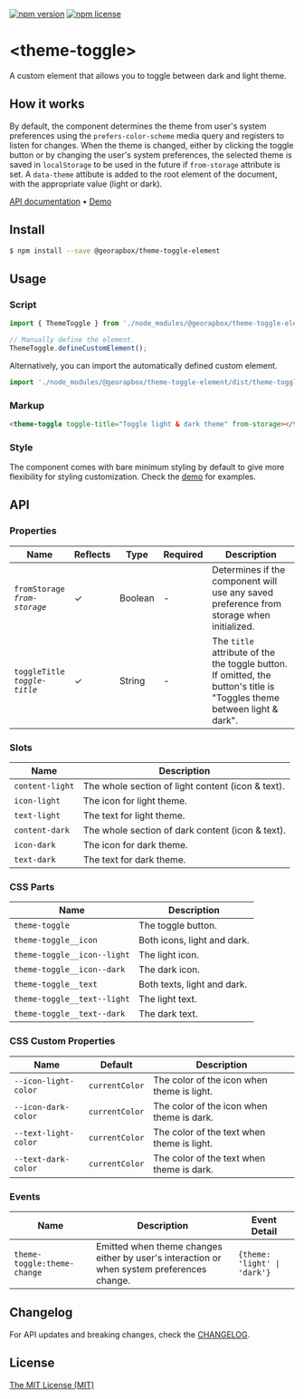 [![npm version](https://img.shields.io/npm/v/@georapbox/theme-toggle-element.svg)](https://www.npmjs.com/package/@georapbox/theme-toggle-element)
[![npm license](https://img.shields.io/npm/l/@georapbox/theme-toggle-element.svg)](https://www.npmjs.com/package/@georapbox/theme-toggle-element)

[demo]: https://georapbox.github.io/theme-toggle-element/
[license]: https://georapbox.mit-license.org/@2022
[changelog]: https://github.com/georapbox/theme-toggle-element/blob/main/CHANGELOG.md

# &lt;theme-toggle&gt;

A custom element that allows you to toggle between dark and light theme.

## How it works

By default, the component determines the theme from user's system preferences using the `prefers-color-scheme` media query and registers to listen for changes. When the theme is changed, either by clicking the toggle button or by changing the user's system preferences, the selected theme is saved in `localStorage` to be used in the future if `from-storage` attribute is set. A `data-theme` attibute is added to the root element of the document, with the appropriate value (light or dark).

[API documentation](#api) &bull; [Demo][demo]

## Install

```sh
$ npm install --save @georapbox/theme-toggle-element
```

## Usage

### Script

```js
import { ThemeToggle } from './node_modules/@georapbox/theme-toggle-element/dist/theme-toggle.min.js';

// Manually define the element.
ThemeToggle.defineCustomElement();
```

Alternatively, you can import the automatically defined custom element.

```js
import './node_modules/@georapbox/theme-toggle-element/dist/theme-toggle-defined.min.js';
```

### Markup

```html
<theme-toggle toggle-title="Toggle light & dark theme" from-storage></theme-toggle>
```

### Style

The component comes with bare minimum styling by default to give more flexibility for styling customization. Check the [demo][demo] for examples.

## API

### Properties

| Name | Reflects | Type | Required | Description |
| ---- | -------- | ---- | -------- |----------- |
| `fromStorage`<br>*`from-storage`* | ✓ | Boolean | - | Determines if the component will use any saved preference from storage when initialized. |
| `toggleTitle`<br>*`toggle-title`* | ✓ | String | - | The `title` attribute of the the toggle button. If omitted, the button's title is "Toggles theme between light & dark". |

### Slots

| Name | Description |
| ---- | ----------- |
| `content-light` | The whole section of light content (icon & text). |
| `icon-light` | The icon for light theme. |
| `text-light` | The text for light theme. |
| `content-dark` | The whole section of dark content (icon & text). |
| `icon-dark` | The icon for dark theme. |
| `text-dark` | The text for dark theme. |

### CSS Parts

| Name | Description |
| ---- | ----------- |
| `theme-toggle` | The toggle button. |
| `theme-toggle__icon` | Both icons, light and dark. |
| `theme-toggle__icon--light` | The light icon. |
| `theme-toggle__icon--dark` | The dark icon. |
| `theme-toggle__text` | Both texts, light and dark. |
| `theme-toggle__text--light` | The light text. |
| `theme-toggle__text--dark` | The dark text. |

### CSS Custom Properties

| Name | Default | Description |
| ---- | ------- | ----------- |
| `--icon-light-color` | `currentColor` | The color of the icon when theme is light. |
| `--icon-dark-color` | `currentColor` | The color of the icon when theme is dark. |
| `--text-light-color` | `currentColor` | The color of the text when theme is light. |
| `--text-dark-color` | `currentColor` | The color of the text when theme is dark. |

### Events

| Name | Description | Event Detail |
| ---- | ----------- | ------------ |
| `theme-toggle:theme-change` | Emitted when theme changes either by user's interaction or when system preferences change. | `{theme: 'light' \| 'dark'}` |

## Changelog

For API updates and breaking changes, check the [CHANGELOG][changelog].

## License

[The MIT License (MIT)][license]

